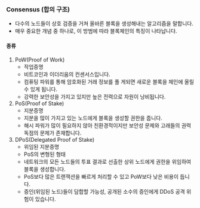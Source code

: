 ### Consensus (합의 구조)
- 다수의 노드들이 상호 검증을 거쳐 올바른 블록을 생성해내는 알고리즘을 말합니다.
- 매우 중요한 개념 중 하나로, 이 방범에 따라 블록체인의 특징이 나타납니다.

#### 종류
1. PoW(Proof of Work)
   - 작업증명
   - 비트코인과 이더리움의 컨센서스입니다.
   - 컴퓨팅 파워를 통해 암호화된 거래 정보를 풀 게되면 새로운 블록을 체인에 올릴 수 있게 됩니다.
   - 강력한 보안성을 가지고 있지만 높은 전력으로 자원이 낭비됩니다.
2. PoS(Proof of Stake)
   - 지분증명
   - 지분을 많이 가지고 있는 노드에게 블록을 생성할 권한을 줍니다.
   - 해시 파워가 많이 필요하지 않아 친환경적이지만 보안성 문제와 고래들의 권력 독점의 문제가 존재합니다.
3. DPoS(Delegated Proof of Stake)
   - 위임된 지분증명
   - PoS의 변형된 형태
   - 네트워크의 모든 노드들의 투표 결과로 선출한 상위 노드에게 권한을 위임하여 블록을 생성합니다.
   - PoS보다 많은 트랜잭션을 빠르게 처리할 수 있고 PoW보다 낮은 비용이 듭니다.
   - 증인(위임된 노드)들이 담합할 가능성, 공개된 소수의 증인에게 DDoS 공격 위험이 있습니다.